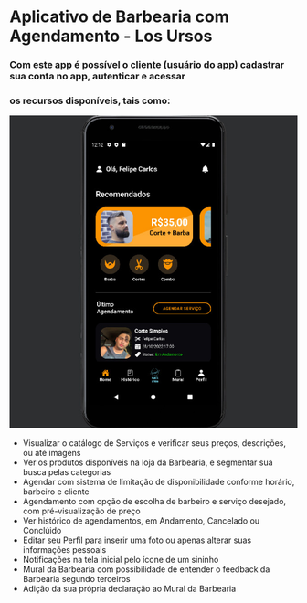 # Aplicativo de Barbearia com Agendamento - Los Ursos

### Com este app é possível o cliente (usuário do app) cadastrar sua conta no app, autenticar e acessar
### os recursos disponíveis, tais como:

![screenshot](screenshot.png "Home")

- Visualizar o catálogo de Serviços e verificar seus preços, descrições, ou até imagens
- Ver os produtos disponíveis na loja da Barbearia, e segmentar sua busca pelas categorias
- Agendar com sistema de limitação de disponibilidade conforme horário, barbeiro e cliente
- Agendamento com opção de escolha de barbeiro e serviço desejado, com pré-visualização de preço
- Ver histórico de agendamentos, em Andamento, Cancelado ou Conclúido
- Editar seu Perfil para inserir uma foto ou apenas alterar suas informações pessoais
- Notificações na tela inicial pelo ícone de um sininho
- Mural da Barbearia com possibilidade de entender o feedback da Barbearia segundo terceiros
- Adição da sua própria declaração ao Mural da Barbearia
